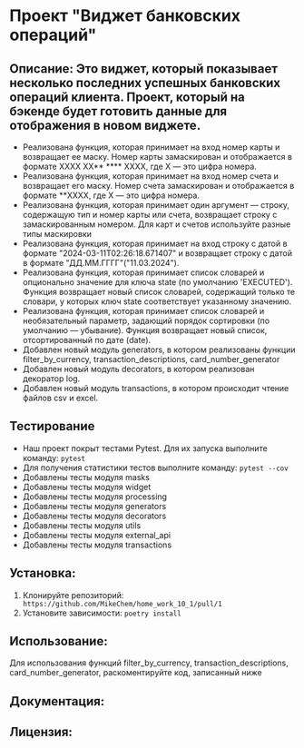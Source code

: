 # Проект "Виджет банковских операций" 

## Описание: Это виджет, который показывает несколько последних успешных банковских операций клиента. Проект, который на бэкенде будет готовить данные для отображения в новом виджете. 
* Реализована функция, которая принимает на вход номер карты и возвращает ее маску. Номер карты замаскирован и отображается в формате XXXX XX** **** XXXX, где X — это цифра номера. 
* Реализована функция, которая принимает на вход номер счета и возвращает его маску. Номер счета замаскирован и отображается в формате **XXXX, где X — это цифра номера. 
* Реализована функция, которая принимает один аргумент — строку, содержащую тип и номер карты или счета, возвращает строку с замаскированным номером. Для карт и счетов используйте разные типы маскировки 
* Реализована функция, которая принимает на вход строку с датой в формате "2024-03-11T02:26:18.671407" и возвращает строку с датой в формате "ДД.ММ.ГГГГ"("11.03.2024"). 
* Реализована функция, которая принимает список словарей и опционально значение для ключа state (по умолчанию 'EXECUTED'). Функция возвращает новый список словарей, содержащий только те словари, у которых ключ state соответствует указанному значению. 
* Реализована функция, которая принимает список словарей и необязательный параметр, задающий порядок сортировки (по умолчанию — убывание). Функция возвращает новый список, отсортированный по дате (date). 
* Добавлен новый модуль generators, в котором реализованы функции filter_by_currency, transaction_descriptions, card_number_generator
* Добавлен новый модуль decorators, в котором реализован декоратор log. 
* Добавлен новый модуль transactions, в котором происходит чтение файлов csv и excel. 
## Тестирование 
* Наш проект покрыт тестами Pytest. Для их запуска выполните команду:
`pytest`
* Для получения статистики тестов выполните команду:
`pytest --cov`
* Добавлены тесты модуля masks
* Добавлены тесты модуля widget
* Добавлены тесты модуля processing
* Добавлены тесты модуля generators
* Добавлены тесты модуля decorators
* Добавлены тесты модуля utils
* Добавлены тесты модуля external_api
* Добавлены тесты модуля transactions

## Установка: 
1. Клонируйте репозиторий: ``` https://github.com/MikeChem/home_work_10_1/pull/1``` 
2. Установите зависимости: ``` poetry install ``` 

## Использование: 
Для использования функций filter_by_currency, transaction_descriptions, card_number_generator, раскоментируйте код, записанный ниже
## Документация: 
## Лицензия:

